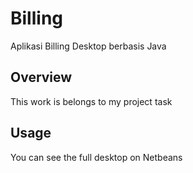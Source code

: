 # Billing
Aplikasi Billing Desktop berbasis Java

## Overview
This work is belongs to my project task

## Usage
You can see the full desktop on Netbeans
